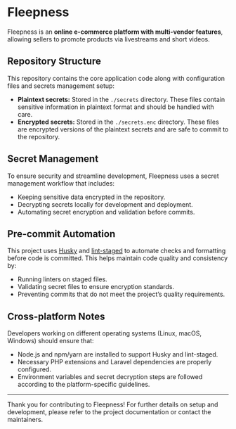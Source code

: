 # Fleepness

Fleepness is an **online e-commerce platform with multi-vendor features**, allowing sellers to promote products via livestreams and short videos.

## Repository Structure

This repository contains the core application code along with configuration files and secrets management setup:

-   **Plaintext secrets:** Stored in the `./secrets` directory. These files contain sensitive information in plaintext format and should be handled with care.
-   **Encrypted secrets:** Stored in the `./secrets.enc` directory. These files are encrypted versions of the plaintext secrets and are safe to commit to the repository.

## Secret Management

To ensure security and streamline development, Fleepness uses a secret management workflow that includes:

-   Keeping sensitive data encrypted in the repository.
-   Decrypting secrets locally for development and deployment.
-   Automating secret encryption and validation before commits.

## Pre-commit Automation

This project uses [Husky](https://typicode.github.io/husky) and [lint-staged](https://github.com/okonet/lint-staged) to automate checks and formatting before code is committed. This helps maintain code quality and consistency by:

-   Running linters on staged files.
-   Validating secret files to ensure encryption standards.
-   Preventing commits that do not meet the project’s quality requirements.

## Cross-platform Notes

Developers working on different operating systems (Linux, macOS, Windows) should ensure that:

-   Node.js and npm/yarn are installed to support Husky and lint-staged.
-   Necessary PHP extensions and Laravel dependencies are properly configured.
-   Environment variables and secret decryption steps are followed according to the platform-specific guidelines.

---

Thank you for contributing to Fleepness! For further details on setup and development, please refer to the project documentation or contact the maintainers.
